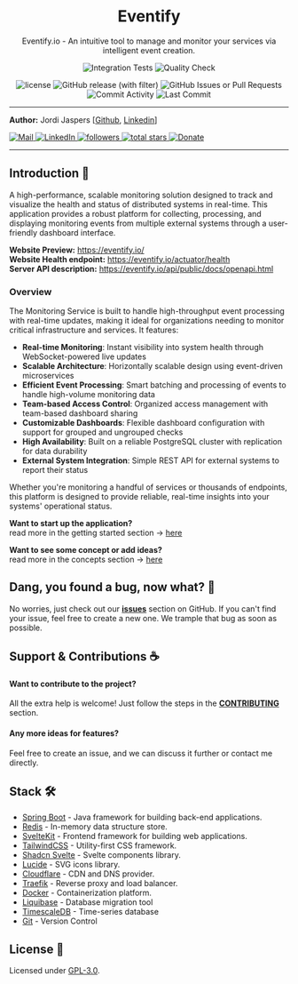 <p align="center">
    <h1 align="center">Eventify</h1>
</p>
<p align="center">Eventify.io - An intuitive tool to manage and monitor your services via intelligent event creation.</p>
<p align="center">
    <img src="https://github.com/Jordi-Jaspers/Eventify/actions/workflows/pr_build.yml/badge.svg?branch=develop" alt="Integration Tests" >    
    <img src="https://github.com/Jordi-Jaspers/Eventify/actions/workflows/pr_quality.yml/badge.svg?branch=develop" alt="Quality Check" >
</p>
<p align="center">
    <img alt="license" src="https://img.shields.io/github/license/Jordi-Jaspers/Eventify"> 
    <img alt="GitHub release (with filter)" src="https://img.shields.io/github/v/release/Jordi-Jaspers/Eventify?sort=semver">
    <img alt="GitHub Issues or Pull Requests" src="https://img.shields.io/github/issues/Jordi-Jaspers/Eventify?color=red">
    <img src="https://img.shields.io/github/commit-activity/m/Jordi-Jaspers/Eventify" alt="Commit Activity" >
    <img src="https://img.shields.io/github/last-commit/Jordi-Jaspers/Eventify" alt="Last Commit" >
</p>

---

**Author:** Jordi
Jaspers [[Github](https://github.com/Jordi-Jaspers "Github Page"), [Linkedin](https://www.linkedin.com/in/jordi-jaspers/ "Linkedin Page")]
<p align="left">
<a href="https://ie.linkedin.com/in/jordi-jaspers">
 <img alt="Mail" title="Connect via email" src="https://img.shields.io/badge/Gmail-D14836?style=for-the-badge&logo=gmail&logoColor=white"/>
</a>
<a href="https://ie.linkedin.com/in/jordi-jaspers">
 <img alt="LinkedIn" title="Connect on LinkedIn" src="https://img.shields.io/badge/LinkedIn-0077B5?style=for-the-badge&logo=linkedin&logoColor=white"/>
</a>
<a href="https://github.com/Jordi-Jaspers?tab=followers">
 <img alt="followers" title="Follow me on Github" src="https://custom-icon-badges.demolab.com/github/followers/Jordi-Jaspers?color=236ad3&labelColor=1155ba&style=for-the-badge&logo=person-add&label=Follow&logoColor=white"/>
</a>
<a href="https://github.com/Jordi-Jaspers?tab=repositories&sort=stargazers">
 <img alt="total stars" title="Total stars on GitHub" src="https://custom-icon-badges.demolab.com/github/stars/Jordi-Jaspers?color=55960c&style=for-the-badge&labelColor=488207&logo=star"/>
</a>
<a href="https://buymeacoffee.com/jaspers">
    <img alt="Donate" title="Donate" src="https://img.shields.io/badge/Donate-Buy%20me%20a%20coffee-FF813F?style=for-the-badge&logo=buy-me-a-coffee&logoColor=white"/>
</a>
</p>

---

## Introduction 📝

A high-performance, scalable monitoring solution designed to track and visualize the health and status of distributed
systems in real-time. This application provides a robust platform for collecting, processing, and displaying monitoring
events from multiple external systems through a user-friendly dashboard interface.

**Website Preview:** https://eventify.io/  
**Website Health endpoint:** https://eventify.io/actuator/health  
**Server API description:** https://eventify.io/api/public/docs/openapi.html

### Overview

The Monitoring Service is built to handle high-throughput event processing with real-time updates, making it ideal for
organizations needing to monitor critical infrastructure and services. It features:

- **Real-time Monitoring**: Instant visibility into system health through WebSocket-powered live updates
- **Scalable Architecture**: Horizontally scalable design using event-driven microservices
- **Efficient Event Processing**: Smart batching and processing of events to handle high-volume monitoring data
- **Team-based Access Control**: Organized access management with team-based dashboard sharing
- **Customizable Dashboards**: Flexible dashboard configuration with support for grouped and ungrouped checks
- **High Availability**: Built on a reliable PostgreSQL cluster with replication for data durability
- **External System Integration**: Simple REST API for external systems to report their status

Whether you're monitoring a handful of services or thousands of endpoints, this platform is designed to provide
reliable, real-time insights into your systems' operational status.

**Want to start up the application?**  
read more in the getting started section -> [here](documentation/getting_started.md)

**Want to see some concept or add ideas?**  
read more in the concepts section -> [here](documentation/concepts.md)

## Dang, you found a bug, now what? 🐞

No worries, just check out our [**issues**](https://github.com/Jordi-Jaspers/Eventify) section on GitHub. If you can't
find your issue, feel free to create a new one. We trample that bug as soon as possible.

## Support & Contributions ☕️

#### Want to contribute to the project?

All the extra help is welcome! Just follow the steps in the [**CONTRIBUTING**](CONTRIBUTING.md) section.

#### Any more ideas for features?

Feel free to create an issue, and we can discuss it further or contact me directly.

## Stack 🛠️

- [Spring Boot](https://spring.io/projects/spring-boot) - Java framework for building back-end applications.
- [Redis](https://redis.io/) - In-memory data structure store.
- [SvelteKit](https://kit.svelte.dev/) - Frontend framework for building web applications.
- [TailwindCSS](https://tailwindcss.com/) - Utility-first CSS framework.
- [Shadcn Svelte](https://www.shadcn-svelte.com/) - Svelte components library.
- [Lucide](https://lucide.dev/) - SVG icons library.
- [Cloudflare](https://www.cloudflare.com/) - CDN and DNS provider.
- [Traefik](https://traefik.io/) - Reverse proxy and load balancer.
- [Docker](https://www.docker.com/) - Containerization platform.
- [Liquibase](https://www.liquibase.org/) - Database migration tool
- [TimescaleDB](https://www.timescale.com/) - Time-series database
- [Git](https://git-scm.com/) - Version Control

## License 📜

Licensed under [GPL-3.0](https://www.gnu.org/licenses/gpl-3.0.html#license-text).
